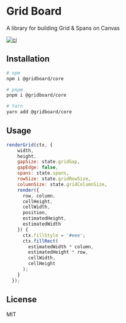 
# Grid Board

A library for building Grid & Spans on Canvas

[![ci](https://github.com/seanghay/gridboard/actions/workflows/ci.yml/badge.svg)](https://github.com/seanghay/gridboard/actions/workflows/ci.yml)


## Installation

```sh
# npm
npm i @gridboard/core

# pnpm
pnpm i @gridboard/core

# Yarn
yarn add @gridboard/core
```


## Usage

```js
renderGrid(ctx, {
    width,
    height,
    gapSize: state.gridGap,
    gapEdge: false,
    spans: state.spans,
    rowSize: state.gridRowSize,
    columnSize: state.gridColumnSize,
    render({
      row, column,
      cellHeight,
      cellWidth,
      position,
      estimatedHeight,
      estimatedWidth
    }) {
      ctx.fillStyle = '#eee';
      ctx.fillRect(
        estimatedWidth * column,
        estimatedHeight * row,
        cellWidth,
        cellHeight
      );
    }
  });
  ```

## License

MIT
